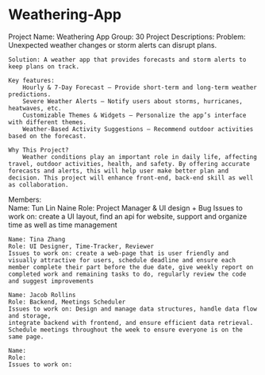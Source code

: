 ﻿# Weathering-App
Project Name: Weathering App
Group: 30
Project Descriptions: 
    Problem: Unexpected weather changes or storm alerts can disrupt plans.
    
    Solution: A weather app that provides forecasts and storm alerts to keep plans on track.
    
    Key features:
        Hourly & 7-Day Forecast – Provide short-term and long-term weather predictions.
        Severe Weather Alerts – Notify users about storms, hurricanes, heatwaves, etc.
        Customizable Themes & Widgets – Personalize the app’s interface with different themes.
        Weather-Based Activity Suggestions – Recommend outdoor activities based on the forecast.
    
    Why This Project?
        Weather conditions play an important role in daily life, affecting travel, outdoor activities, health, and safety. By offering accurate forecasts and alerts, this will help user make better plan and decision. This project will enhance front-end, back-end skill as well as collaboration.

 Members:   
    Name: Tun Lin Naine
    Role: Project Manager & UI design + Bug
    Issues to work on: create a UI layout, find an api for website, support and organize time as well as time management

    Name: Tina Zhang
    Role: UI Designer, Time-Tracker, Reviewer
    Issues to work on: create a web-page that is user friendly and visually attractive for users, schedule deadline and ensure each member complete their part before the due date, give weekly report on completed work and remaining tasks to do, regularly review the code and suggest improvements

    Name: Jacob Rollins
    Role: Backend, Meetings Scheduler
    Issues to work on: Design and manage data structures, handle data flow and storage, 
    integrate backend with frontend, and ensure efficient data retrieval. 
    Schedule meetings throughout the week to ensure everyone is on the same page.

    Name: 
    Role:
    Issues to work on:
    

